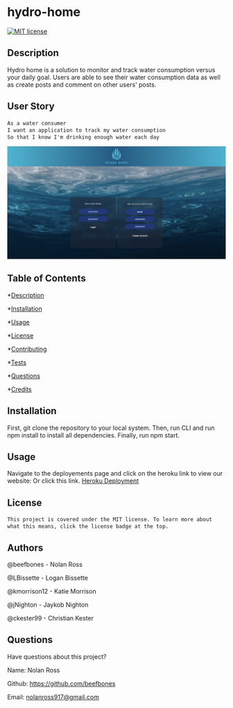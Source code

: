 # hydro-home

  [![MIT license](https://img.shields.io/badge/License-MIT-blue.svg)](https://lbesson.mit-license.org/)

  ## Description
  Hydro home is a solution to monitor and track water consumption versus your daily goal. Users are able to see their water consumption data as well as create posts and comment on other users' posts.

  ## User Story
    As a water consumer
    I want an application to track my water consumption
    So that I know I'm drinking enough water each day

![Hydro Home Screenshot](./public/images/screenshot.png)

  ## Table of Contents

  *[Description](#description)

  *[Installation](#installation)

  *[Usage](#usage)

  *[License](#license)

  *[Contributing](#contributing)

  *[Tests](#tests)

  *[Questions](#questions)

  *[Credits](credits)

  ## Installation
  First, git clone the repository to your local system. Then, run CLI and run npm install to install all dependencies. Finally, run npm start.

  ## Usage
  Navigate to the deployements page and click on the heroku link to view our website: Or click this link.
  [Heroku Deployment](https://hydro-home.herokuapp.com/)

  ## License
    This project is covered under the MIT license. To learn more about what this means, click the license badge at the top.

  ## Authors
  @beefbones - Nolan Ross

  @LBissette - Logan Bissette

  @kmorrison12 - Katie Morrison

  @jNighton - Jaykob Nighton

  @ckester99 - Christian Kester

  ## Questions
  Have questions about this project?

  Name: Nolan Ross

  Github: https://github.com/beefbones

  Email: nolanross917@gmail.com
  